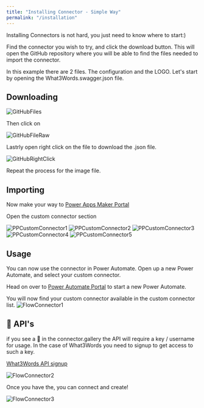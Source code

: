 ```yaml
---
title: "Installing Connector - Simple Way"
permalink: "/installation"
---
```

Installing Connectors is not hard, you just need to know where to start:)

Find the connector you wish to try, and click the download button. This will open the GitHub repository where you will be able to find the files needed to import the connector. 

In this example there are 2 files. The configuration and the LOGO. Let's start by opening the What3Words.swagger.json file.

## Downloading

![GitHubFiles](assets\images\howto\GitHubFiles.png)

Then click on

![GitHubFileRaw](assets\images\howto\GitHubFileRaw.png)

Lastrly open right click on the file to download the .json file. 

![GitHubRightClick](assets\images\howto\GitHubRightClick.png)

Repeat the process for the image file. 

## Importing

Now make your way to <a target="_blank" href="https://make.powerapps.com/">Power Apps Maker Portal</a>

Open the custom connector section

![PPCustomConnector1](assets\images\howto\PPCustomConnector1.png)
![PPCustomConnector2](assets\images\howto\PPCustomConnector2.png)
![PPCustomConnector3](assets\images\howto\PPCustomConnector3.png)
![PPCustomConnector4](assets\images\howto\PPCustomConnector4.png)
![PPCustomConnector5](assets\images\howto\PPCustomConnector5.png)

## Usage
You can now use the connector in Power Automate. Open up a new Power Automate, and select your custom connector. 

Head on over to <a target="_blank" href="https://make.powerapps.com/">Power Automate Portal</a> to start a new Power Automate. 

You will now find your custom connector available in the custom connector list. 
![FlowConnector1](assets\images\howto\FlowConnector1.png)

## 💎 API's
if you see a 💎 in the connector.gallery the API will require a key / username for usage. In the case of What3Words you need to signup to get access to such a key. 

<a target="_blank" href="https://what3words.com/select-plan?referrer=/public-api&currency=USD">What3Words API signup</a>

![FlowConnector2](assets\images\howto\FlowConnector2.png)

Once you have the, you can connect and create!

![FlowConnector3](assets\images\howto\FlowConnector3.png)
